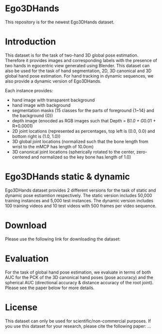 # Ego3DHands
This repository is for the newest Ego3DHands dataset.

# Introduction
This dataset is for the task of two-hand 3D global pose estimation. Therefore it provides images and corresponding labels with the presence of two hands in egocentric view generated using Blender. This dataset can also be used for the task of hand segmentation, 2D, 3D canonical and 3D global hand pose estimation. For hand tracking in dynamic sequences, we also provide a dynamic version of Ego3DHands.

Each instance provides:
  * hand image with transparent background
  * hand image with background
  * segmentation masks (15 classes for the parts of foreground {1~14} and the background {0})
  * depth image (enocded as RGB images such that Depth = B*1.0 + G*0.01 + R*0.0001)
  * 2D joint locations (represented as percentages, top left is (0.0, 0.0) and bottom right is (1.0, 1.0))
  * 3D global joint locations (normalized such that the bone length from wrist to the mMCP has length of 10.0cm)
  * 3D canonical joint locations (spherically rotated to the center, zero-centered and normalized so the key bone has length of 1.0)
  
# Ego3DHands static & dynamic
Ego3DHands dataset provides 2 different versions for the task of static and dynamic pose estiamtion respectively. The static version includes 50,000 training instances and 5,000 test instances. The dynamic version includes 100 training videos and 10 test videos with 500 frames per video sequence.

# Download
Please use the following link for downloading the dataset:

# Evaluation
For the task of global hand pose estimation, we evaluate in terms of both AUC for the PCK of the 3D canonical hand poses (pose accuracy) and the spherical AUC (directional accuracy & distance accuracy of the root joint). Please see the paper below for more details.

# License
This dataset can only be used for scientific/non-commercial purposes. If you use this dataset for your research, please cite the following paper:
...
